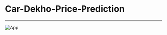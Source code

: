 # Car-Dekho-Price-Prediction
---
![App](https://github.com/user-attachments/assets/95c075fe-09b5-4720-bdcf-188c32c970fa)
